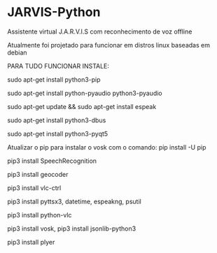 # JARVIS-Python

Assistente virtual J.A.R.V.I.S com reconhecimento de voz offline

Atualmente foi projetado para funcionar em distros linux baseadas em debian


PARA TUDO FUNCIONAR INSTALE:
 
sudo apt-get install python3-pip

sudo apt-get install python-pyaudio python3-pyaudio

sudo apt-get update && sudo apt-get install espeak

sudo apt-get install python3-dbus

sudo apt-get install python3-pyqt5



Atualizar o pip para instalar o vosk com o comando: pip install -U pip

pip3 install SpeechRecognition

pip3 install geocoder

pip3 install vlc-ctrl

pip3 install pyttsx3, datetime, espeakng, psutil

pip3 install python-vlc 

pip3 install vosk, pip3 install jsonlib-python3

pip3 install plyer
